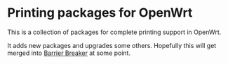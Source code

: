 # Printing packages for OpenWrt

This is a collection of packages for complete printing support in OpenWrt.

It adds new packages and upgrades some others. Hopefully this will get
merged into [Barrier Breaker] at some point.

[Barrier Breaker]: https://dev.openwrt.org/milestone/Barrier%20Breaker%20%28trunk%29